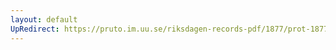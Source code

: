 ```yaml
---
layout: default
UpRedirect: https://pruto.im.uu.se/riksdagen-records-pdf/1877/prot-1877--ak--021/prot-1877--ak--021_017.pdf
---
```

